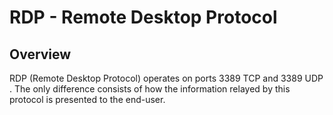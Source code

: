 # RDP - Remote Desktop Protocol

## Overview

RDP (Remote Desktop Protocol) operates on ports 3389 TCP and 3389 UDP . The only difference
consists of how the information relayed by this protocol is presented to the end-user.

